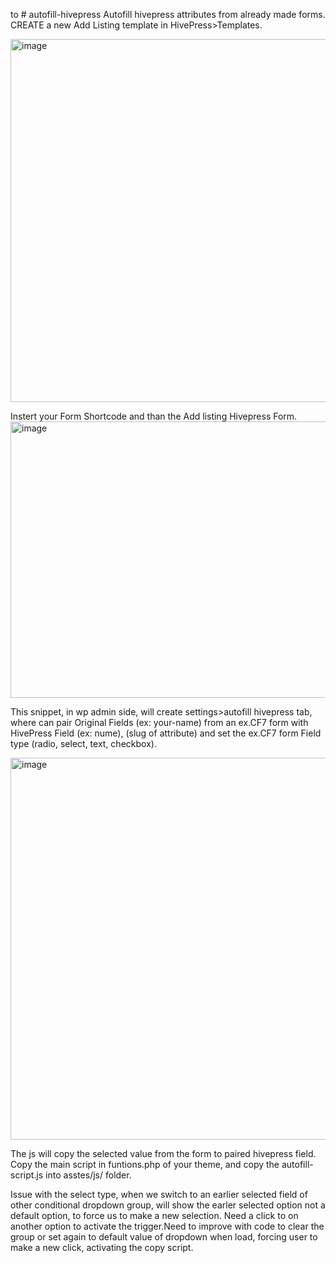 to # autofill-hivepress
Autofill hivepress attributes from already made forms.
CREATE a new Add Listing template in HivePress>Templates.

<img width="1264" height="581" alt="image" src="https://github.com/user-attachments/assets/3c2cd6c5-3a51-45af-a750-b9c4899116cc" />

Instert your Form Shortcode and than the Add listing Hivepress Form.
<img width="1265" height="442" alt="image" src="https://github.com/user-attachments/assets/220ab858-81db-4fb5-b4e9-cabd625648ce" />

This snippet, in wp admin side, will create settings>autofill hivepress tab, where can pair
Original Fields (ex: your-name) from an ex.CF7 form with HivePress Field (ex: nume), (slug of attribute)
and set the ex.CF7 form Field type (radio, select, text, checkbox).

<img width="1066" height="611" alt="image" src="https://github.com/user-attachments/assets/8f66cf8f-2bc4-48cd-96bc-88682230dd55" />


The js will copy the selected value from the form to paired hivepress field. 
Copy the main script in funtions.php of your theme, and copy the autofill-script.js into asstes/js/ folder.

Issue with the select type, when we switch to an earlier selected field of other conditional dropdown group,
will show the earler selected option not a default option, to force us to make a new selection. Need a click 
to on another option to activate the trigger.Need to improve with code to clear the group or set again to default value of dropdown when load,
forcing user to make a new click, activating the copy script.




